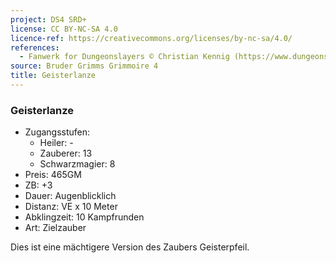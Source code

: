 ```yaml
---
project: DS4 SRD+
license: CC BY-NC-SA 4.0
licence-ref: https://creativecommons.org/licenses/by-nc-sa/4.0/
references: 
  - Fanwerk for Dungeonslayers © Christian Kennig (https://www.dungeonslayers.net/)
source: Bruder Grimms Grimmoire 4
title: Geisterlanze
---
```


### Geisterlanze

- Zugangsstufen:
  - Heiler: -
  - Zauberer: 13
  - Schwarzmagier: 8
- Preis: 465GM
- ZB: +3
- Dauer: Augenblicklich
- Distanz: VE x 10 Meter
- Abklingzeit: 10 Kampfrunden
- Art: Zielzauber

Dies ist eine mächtigere Version des Zaubers Geisterpfeil.


